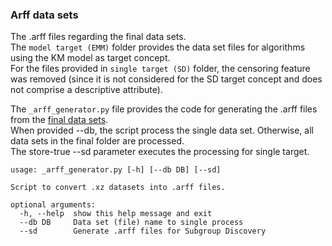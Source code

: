 ### Arff data sets
The .arff files regarding the final data sets.  
The `model target (EMM)` folder provides the data set files for algorithms using the KM model as target concept.  
For the files provided in `single target (SD)` folder, the censoring feature was removed (since it is not considered for the SD target concept and does not comprise a descriptive attribute).

The `_arff_generator.py` file provides the code for generating the .arff files from the [final data sets](https://github.com/jbmattos/EsmamDS/tree/icde2022/data%20sets/final%20data%20sets).  
When provided --db, the script process the single data set. Otherwise, all data sets in the final folder are processed.  
The store-true --sd parameter executes the processing for single target.
```
usage: _arff_generator.py [-h] [--db DB] [--sd]

Script to convert .xz datasets into .arff files.

optional arguments:
  -h, --help  show this help message and exit
  --db DB     Data set (file) name to single process
  --sd        Generate .arff files for Subgroup Discovery
```
